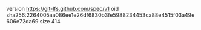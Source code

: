 version https://git-lfs.github.com/spec/v1
oid sha256:2264005aa086ee1e26df6830b3fe5988234453ca88e4515f03a49e606e72da69
size 414
